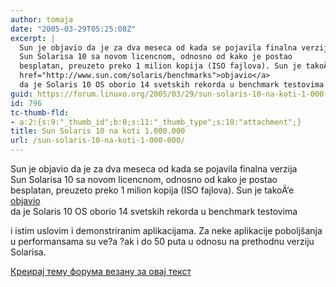 ```yaml
---
author: tomaja
date: "2005-03-29T05:25:08Z"
excerpt: |
  Sun je objavio da je za dva meseca od kada se pojavila finalna verzija
  Sun Solarisa 10 sa novom licencnom, odnosno od kako je postao
  besplatan, preuzeto preko 1 milion kopija (ISO fajlova). Sun je takoÄ‘e <a
  href="http://www.sun.com/solaris/benchmarks">objavio</a>
  da je Solaris 10 OS oborio 14 svetskih rekorda u benchmark testovima
guid: https://forum.linuxo.org/2005/03/29/sun-solaris-10-na-koti-1-000-000/
id: 796
tc-thumb-fld:
- a:2:{s:9:"_thumb_id";b:0;s:11:"_thumb_type";s:10:"attachment";}
title: Sun Solaris 10 na koti 1.000.000
url: /sun-solaris-10-na-koti-1-000-000/
---
```

Sun je objavio da je za dva meseca od kada se pojavila finalna verzija  
Sun Solarisa 10 sa novom licencnom, odnosno od kako je postao  
besplatan, preuzeto preko 1 milion kopija (ISO fajlova). Sun je takoÄ‘e [objavio](http://www.sun.com/solaris/benchmarks)  
da je Solaris 10 OS oborio 14 svetskih rekorda u benchmark testovima<!--break-->

  
i istim uslovim i demonstriranim aplikacijama. Za neke aplikacije poboljšanja u performansama su ve?a ?ak i do 50 puta u odnosu na prethodnu verziju Solarisa.

[Креирај тему форума везану за овај текст](https://linuxo.org/nova-tema-na-forumu/?se_pid=796)